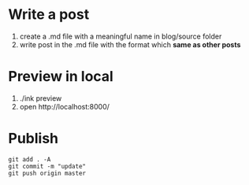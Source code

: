 # Write a post

1. create a .md file with a meaningful name in blog/source folder
2. write post in the .md file with the format which **same as other posts**

# Preview in local

1. ./ink preview
2. open http://localhost:8000/

# Publish
```
git add . -A
git commit -m "update"
git push origin master
```
